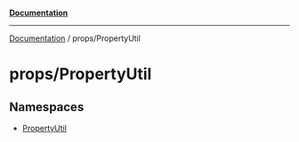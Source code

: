 [**Documentation**](../../index.md)

***

[Documentation](../../index.md) / props/PropertyUtil

# props/PropertyUtil

## Namespaces

- [PropertyUtil](namespaces/PropertyUtil/index.md)
